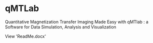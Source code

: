 # qMTLab
Quantitative Magnetization Transfer Imaging Made Easy with qMTlab : a Software for Data Simulation, Analysis and Visualization

View 'ReadMe.docx'
